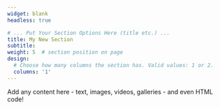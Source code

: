 ```yaml
---
widget: blank
headless: true

# ... Put Your Section Options Here (title etc.) ...
title: My New Section
subtitle:
weight: 5  # section position on page
design:
  # Choose how many columns the section has. Valid values: 1 or 2.
  columns: '1'
---
```


Add any content here - text, images, videos, galleries - and even HTML code!

